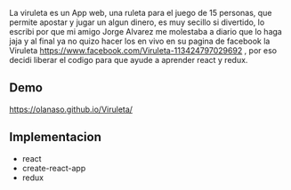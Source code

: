 La viruleta es un App web, una ruleta para el juego de 15 personas, que permite apostar y jugar un algun dinero, es muy secillo si divertido, lo escribi por que mi amigo Jorge Alvarez me molestaba a diario que lo haga jaja y al final ya no quizo hacer los en vivo en su pagina de facebook la Viruleta https://www.facebook.com/Viruleta-113424797029692 , por eso decidi liberar el codigo para que ayude a aprender react y redux.


## Demo

https://olanaso.github.io/Viruleta/


## Implementacion

- react
- create-react-app
- redux
